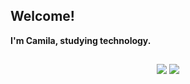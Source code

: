 ## Welcome!

<strong>I'm Camila, studying technology.</strong>

  
<div align="center">
  <a href="https://github.com/camilastspt">
  
  ##
 
<div> 
  <a href="https://instagram.com/camilasantospt" target="_blank"><img src="https://img.shields.io/badge/-Instagram-%23E4405F?style=for-the-badge&logo=instagram&logoColor=white" target="_blank"></a>
 	<a href="https://www.linkedin.com/in/camila-santos-0ab727224/" target="_blank"><img src="https://img.shields.io/badge/-LinkedIn-%230077B5?style=for-the-badge&logo=linkedin&logoColor=white" target="_blank"></a> 
 
</div>
